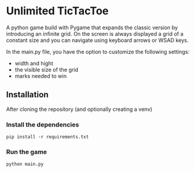 # Unlimited TicTacToe
A python game build with Pygame that expands the classic version by introducing an infinite grid.
On the screen is always displayed a grid of a constant size and you can navigate using keyboard
arrows or WSAD keys.

In the main.py file, you have the option to customize the following settings: 
* width and hight
* the visible size of the grid
* marks needed to win

## Installation
After cloning the repository (and optionally creating a venv)
### Install the dependencies
```shell
pip install -r requirements.txt
```
### Run the game
```shell
python main.py
```
